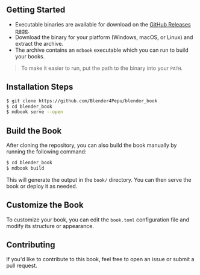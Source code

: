 ## Getting Started

- Executable binaries are available for download on the [GitHub Releases page][releases].
- Download the binary for your platform (Windows, macOS, or Linux) and extract the archive.
- The archive contains an `mdbook` executable which you can run to build your books.

> To make it easier to run, put the path to the binary into your `PATH`.

[releases]: https://github.com/rust-lang/mdBook/releases

## Installation Steps
```sh
$ git clone https://github.com/Blender4Pepu/blender_book
$ cd blender_book
$ mdbook serve --open
```
## Build the Book
After cloning the repository, you can also build the book manually by running the following command:

```sh
$ cd blender_book
$ mdbook build
```

This will generate the output in the `book/` directory. You can then serve the book or deploy it as needed.

## Customize the Book
To customize your book, you can edit the `book.toml` configuration file and modify its structure or appearance.

## Contributing
If you'd like to contribute to this book, feel free to open an issue or submit a pull request. 
